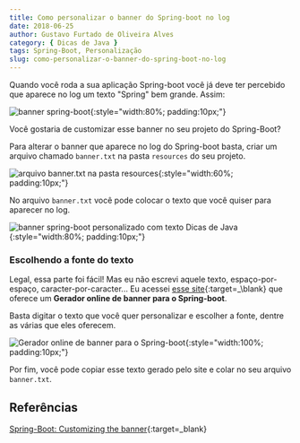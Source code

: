 ```yaml
---
title: Como personalizar o banner do Spring-boot no log
date: 2018-06-25
author: Gustavo Furtado de Oliveira Alves
category: { Dicas de Java }
tags: Spring-Boot, Personalização
slug: como-personalizar-o-banner-do-spring-boot-no-log
---
```


Quando você roda a sua aplicação Spring-boot você já deve ter percebido que aparece no log um texto "Spring" bem grande. Assim:

![banner spring-boot](/images/como-personalizar-o-banner-do-spring-boot-no-log/banner-spring-boot.png){:style="width:80%; padding:10px;"}

Você gostaria de customizar esse banner no seu projeto do Spring-Boot?

Para alterar o banner que aparece no log do Spring-boot basta, criar um arquivo chamado `banner.txt`
na pasta `resources` do seu projeto.

![arquivo banner.txt na pasta resources](/images/como-personalizar-o-banner-do-spring-boot-no-log/resources-banner.png){:style="width:60%; padding:10px;"}

No arquivo `banner.txt` você pode colocar o texto que você quiser para aparecer no log.

![banner spring-boot personalizado com texto Dicas de Java](/images/como-personalizar-o-banner-do-spring-boot-no-log/banner-dicas-de-java.png){:style="width:80%; padding:10px;"}

### Escolhendo a fonte do texto

Legal, essa parte foi fácil! Mas eu não escrevi aquele texto, espaço-por-espaço, caracter-por-caracter...
Eu acessei [esse site](https://devops.datenkollektiv.de/banner.txt/index.html){:target=_\blank} que oferece um
**Gerador online de banner para o Spring-boot**.

Basta digitar o texto que você quer personalizar e escolher a fonte, dentre as várias que eles oferecem.

![Gerador online de banner para o Spring-boot](/images/como-personalizar-o-banner-do-spring-boot-no-log/gerador-banner-spring-boot.png){:style="width:100%; padding:10px;"}

Por fim, você pode copiar esse texto gerado pelo site e colar no seu arquivo `banner.txt`.

## Referências

[Spring-Boot: Customizing the banner](https://docs.spring.io/spring-boot/docs/current-SNAPSHOT/reference/htmlsingle/#boot-features-banner){:target=\_blank}